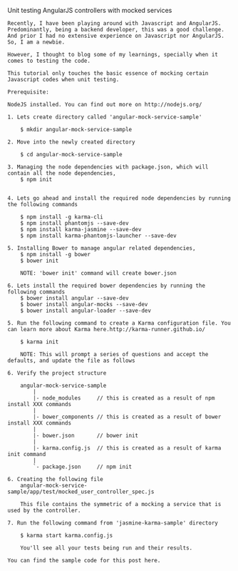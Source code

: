 Unit testing AngularJS controllers with mocked services
	
	Recently, I have been playing around with Javascript and AngularJS. Predominantly, being a backend developer, this was a good challenge.
	And prior I had no extensive experience on Javascript nor AngularJS. So, I am a newbie. 
	
	However, I thought to blog some of my learnings, specially when it comes to testing the code.
	
	This tutorial only touches the basic essence of mocking certain Javascript codes when unit testing.
	
	Prerequisite:
	
	NodeJS installed. You can find out more on http://nodejs.org/
	
	1. Lets create directory called 'angular-mock-service-sample'
	
		$ mkdir angular-mock-service-sample
	
	2. Move into the newly created directory
		
		$ cd angular-mock-service-sample
		
	3. Managing the node dependencies with package.json, which will contain all the node dependencies,
		$ npm init		
		
	
	4. Lets go ahead and install the required node dependencies by running the following commands
		
		$ npm install -g karma-cli 		
		$ npm install phantomjs --save-dev
		$ npm install karma-jasmine --save-dev
		$ npm install karma-phantomjs-launcher --save-dev
			
	5. Installing Bower to manage angular related dependencies, 
		$ npm install -g bower	
	    $ bower init
	
		NOTE: 'bower init' command will create bower.json
		
	6. Lets install the required bower dependencies by running the following commands
		$ bower install angular --save-dev
		$ bower install angular-mocks --save-dev
		$ bower install angular-loader --save-dev		
		
	5. Run the following command to create a Karma configuration file. You can learn more about Karma here.http://karma-runner.github.io/
	
		$ karma init
		
		NOTE: This will prompt a series of questions and accept the defaults, and update the file as follows
		
	6. Verify the project structure
	
		angular-mock-service-sample
			|
			|- node_modules 	// this is created as a result of npm install XXX commands
			|
			|- bower_components // this is created as a result of bower install XXX commands
			|
			|- bower.json		// bower init
			|
			|- karma.config.js 	// this is created as a result of karma init command
			|
			`- package.json 	// npm init
			
	6. Creating the following file
		angular-mock-service-sample/app/test/mocked_user_controller_spec.js
		
		This file contains the symmetric of a mocking a service that is used by the controller.
		
	7. Run the following command from 'jasmine-karma-sample' directory
		
		$ karma start karma.config.js
		
		You'll see all your tests being run and their results.
	
	You can find the sample code for this post here.